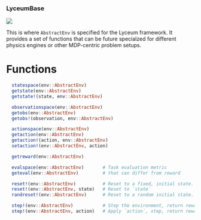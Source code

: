 ### LyceumBase

[![](https://github.com/Lyceum/LyceumBase.jl/workflows/CI/badge.svg)](https://github.com/Lyceum/LyceumBase.jl/actions)

This is where `AbstractEnv` is specified for the Lyceum framework. It provides a set of functions that can be future specialzed for different physics engines or other MDP-centric problem setups.

# Functions

```julia
  statespace(env::AbstractEnv)
  getstate(env::AbstractEnv)
  getstate!(state, env::AbstractEnv)

  observationspace(env::AbstractEnv)
  getobs(env::AbstractEnv)
  getobs!(observation, env::AbstractEnv)

  actionspace(env::AbstractEnv)
  getaction(env::AbstractEnv)
  getaction!(action, env::AbstractEnv)
  setaction!(env::AbstractEnv, action)

  getreward(env::AbstractEnv)

  evalspace(env::AbstractEnv)       # Task evaluation metric
  geteval(env::AbstractEnv)         # that can differ from reward

  reset!(env::AbstractEnv)          # Reset to a fixed, initial state.
  reset!(env::AbstractEnv, state)   # Reset to `state`
  randreset!(env::AbstractEnv)      # Reset to a random initial state.

  step!(env::AbstractEnv)           # Step the environment, return reward.
  step!(env::AbstractEnv, action)   # Apply `action`, step, return reward.
```

